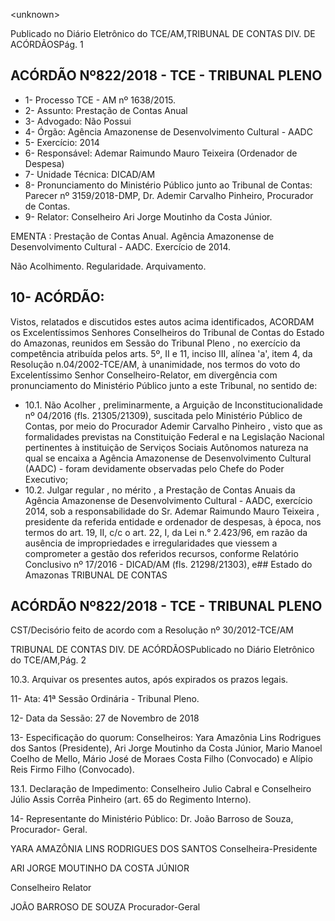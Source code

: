 &lt;unknown&gt;

Publicado  no  Diário Eletrônico do TCE/AM,TRIBUNAL DE CONTAS DIV. DE  ACÓRDÃOSPág. 1

## ACÓRDÃO Nº822/2018 - TCE - TRIBUNAL PLENO

- 1- Processo TCE - AM nº 1638/2015.
- 2- Assunto: Prestação de Contas Anual
- 3- Advogado: Não Possui
- 4- Órgão: Agência Amazonense de Desenvolvimento Cultural - AADC
- 5- Exercício: 2014
- 6- Responsável: Ademar Raimundo Mauro Teixeira (Ordenador de Despesa)
- 7- Unidade Técnica: DICAD/AM
- 8- Pronunciamento  do Ministério  Público  junto  ao Tribunal  de Contas: Parecer  nº 3159/2018-DMP, Dr. Ademir Carvalho Pinheiro, Procurador de Contas.
- 9- Relator: Conselheiro Ari Jorge Moutinho da Costa Júnior.

EMENTA : Prestação  de  Contas  Anual.  Agência Amazonense de Desenvolvimento Cultural - AADC. Exercício de 2014.

Não Acolhimento. Regularidade. Arquivamento.

## 10-  ACÓRDÃO:

Vistos, relatados e discutidos estes autos acima identificados, ACORDAM os Excelentíssimos Senhores Conselheiros do Tribunal de Contas do Estado do Amazonas, reunidos em Sessão do Tribunal Pleno , no exercício da competência atribuída pelos arts. 5º, II e 11, inciso III, alínea 'a', item 4, da Resolução n.04/2002-TCE/AM, à unanimidade, nos termos do voto do Excelentíssimo Senhor Conselheiro-Relator, em divergência com pronunciamento do Ministério Público junto a este Tribunal, no sentido de:

- 10.1. Não Acolher , preliminarmente, a Arguição de Inconstitucionalidade nº 04/2016 (fls. 21305/21309), suscitada pelo Ministério Público de Contas, por meio do Procurador Ademir Carvalho Pinheiro , visto que as  formalidades  previstas  na  Constituição  Federal  e  na  Legislação Nacional  pertinentes  à  instituição  de  Serviços  Sociais  Autônomos  natureza na qual se encaixa a Agência Amazonense de Desenvolvimento  Cultural  (AADC)  -  foram  devidamente  observadas pelo Chefe do Poder Executivo;
- 10.2. Julgar regular , no mérito , a Prestação de Contas Anuais da Agência Amazonense de Desenvolvimento Cultural - AADC, exercício 2014, sob a responsabilidade do Sr. Ademar  Raimundo  Mauro  Teixeira , presidente da referida entidade e ordenador de despesas, à época, nos termos do art. 19, II, c/c o art. 22, I, da Lei n.° 2.423/96, em razão da ausência de impropriedades e irregularidades que viessem a comprometer  a  gestão  dos  referidos  recursos,  conforme  Relatório Conclusivo nº 17/2016 - DICAD/AM (fls. 21298/21303), e## Estado do Amazonas TRIBUNAL DE CONTAS

## ACÓRDÃO Nº822/2018 - TCE - TRIBUNAL PLENO

CST/Decisório feito de acordo com a Resolução nº 30/2012-TCE/AM

TRIBUNAL DE CONTAS DIV. DE  ACÓRDÃOSPublicado  no  Diário Eletrônico do TCE/AM,Pág. 2

10.3. Arquivar os presentes autos, após expirados os prazos legais.

11-  Ata: 41ª Sessão Ordinária - Tribunal Pleno.

12-  Data da Sessão: 27 de Novembro de 2018

13-  Especificação  do  quorum: Conselheiros: Yara  Amazônia  Lins  Rodrigues  dos Santos  (Presidente),  Ari  Jorge  Moutinho  da  Costa  Júnior,  Mario  Manoel  Coelho  de Mello,  Mário  José  de  Moraes  Costa  Filho  (Convocado)  e  Alípio  Reis  Firmo  Filho (Convocado).

13.1. Declaração de Impedimento: Conselheiro Julio Cabral e Conselheiro Júlio Assis Corrêa Pinheiro (art. 65 do Regimento Interno).

14-  Representante do Ministério Público: Dr. João Barroso de Souza, Procurador- Geral.

YARA AMAZÔNIA LINS RODRIGUES DOS SANTOS Conselheira-Presidente

ARI JORGE MOUTINHO DA COSTA JÚNIOR

Conselheiro Relator

JOÃO BARROSO DE SOUZA Procurador-Geral